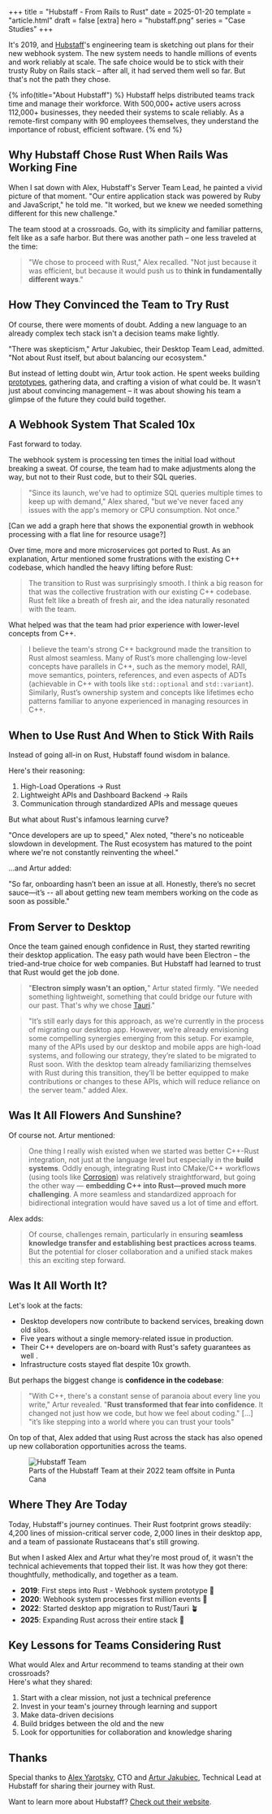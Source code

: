 +++
title = "Hubstaff - From Rails to Rust"
date = 2025-01-20
template = "article.html"
draft = false
[extra]
hero = "hubstaff.png"
series = "Case Studies"
+++

It's 2019, and [Hubstaff](https://hubstaff.com/)'s engineering team is sketching out plans for their new webhook system.
The new system needs to handle millions of events and work reliably at scale.
The safe choice would be to stick with their trusty Ruby on Rails stack – after all, it had served them well so far.
But that's not the path they chose. 

{% info(title="About Hubstaff") %}
Hubstaff helps distributed teams track time and manage their workforce. With 500,000+ active users across 112,000+ businesses, they needed their systems to scale reliably. As a remote-first company with 90 employees themselves, they understand the importance of robust, efficient software.
{% end %}

## Why Hubstaff Chose Rust When Rails Was Working Fine

When I sat down with Alex, Hubstaff's Server Team Lead, he painted a vivid picture of that moment. "Our entire application stack was powered by Ruby and JavaScript," he told me. "It worked, but we knew we needed something different for this new challenge."

The team stood at a crossroads. Go, with its simplicity and familiar patterns, felt like as a safe harbor.
But there was another path – one less traveled at the time:

> "We chose to proceed with Rust," Alex recalled. "Not just because it was efficient, but because it would push us to **think in fundamentally different ways**."

## How They Convinced the Team to Try Rust

Of course, there were moments of doubt.
Adding a new language to an already complex tech stack isn't a decision teams make lightly.

"There was skepticism," Artur Jakubiec, their Desktop Team Lead, admitted. "Not about Rust itself, but about balancing our ecosystem."

But instead of letting doubt win, Artur took action. He spent weeks building [prototypes](/blog/prototyping), gathering data, and crafting a vision of what could be. It wasn't just about convincing management – it was about showing his team a glimpse of the future they could build together.

## A Webhook System That Scaled 10x

Fast forward to today.

The webhook system is processing ten times the initial load without breaking a sweat.
Of course, the team had to make adjustments along the way, but not to their Rust code, but to their SQL queries.

> "Since its launch, we've had to optimize SQL queries multiple times to keep up with demand," Alex shared, "but we've never faced any issues with the app's memory or CPU consumption. Not once."

[Can we add a graph here that shows the exponential growth in webhook processing with a flat line for resource usage?]

Over time, more and more microservices got ported to Rust.
As an explanation, Artur mentioned some frustrations with the existing C++ codebase, which handled the heavy lifting before Rust: 

> The transition to Rust was surprisingly smooth. I think a big reason for that was the collective frustration with our existing C++ codebase. Rust felt like a breath of fresh air, and the idea naturally resonated with the team.

What helped was that the team had prior experience with lower-level concepts from C++.

> I believe the team's strong C++ background made the transition to Rust almost seamless. Many of Rust’s more challenging low-level concepts have parallels in C++, such as the memory model, RAII, move semantics, pointers, references, and even aspects of ADTs (achievable in C++ with tools like `std::optional` and `std::variant`). Similarly, Rust’s ownership system and concepts like lifetimes echo patterns familiar to anyone experienced in managing resources in C++. 

## When to Use Rust And When to Stick With Rails 

Instead of going all-in on Rust, Hubstaff found wisdom in balance. 

Here's their reasoning:

1. High-Load Operations → Rust
2. Lightweight APIs and Dashboard Backend → Rails
3. Communication through standardized APIs and message queues

But what about Rust's infamous learning curve? 

"Once developers are up to speed," Alex noted, "there's no noticeable slowdown in development. The Rust ecosystem has matured to the point where we're not constantly reinventing the wheel."

...and Artur added:

"So far, onboarding hasn’t been an issue at all. Honestly, there’s no secret sauce—it’s -- all about getting new team members working on the code as soon as possible."

## From Server to Desktop

Once the team gained enough confidence in Rust, they started rewriting their desktop application.
The easy path would have been Electron – the tried-and-true choice for web companies.
But Hubstaff had learned to trust that Rust would get the job done. 

> "**Electron simply wasn't an option,**" Artur stated firmly. "We needed something lightweight, something that could bridge our future with our past. That's why we chose [Tauri](https://tauri.app/)."

> "It’s still early days for this approach, as we’re currently in the process of migrating our desktop app. However, we’re already envisioning some compelling synergies emerging from this setup. For example, many of the APIs used by our desktop and mobile apps are high-load systems, and following our strategy, they’re slated to be migrated to Rust soon. With the desktop team already familiarizing themselves with Rust during this transition, they’ll be better equipped to make contributions or changes to these APIs, which will reduce reliance on the server team." added Alex.

## Was It All Flowers And Sunshine? 

Of course not. Artur mentioned:

> One thing I really wish existed when we started was better C++-Rust integration, not just at the language level but especially in the **build systems**. Oddly enough, integrating Rust into CMake/C++ workflows (using tools like [Corrosion](https://github.com/corrosion-rs/corrosion)) was relatively straightforward, but going the other way — **embedding C++ into Rust—proved much more challenging**. A more seamless and standardized approach for bidirectional integration would have saved us a lot of time and effort.

Alex adds:

> Of course, challenges remain, particularly in ensuring **seamless knowledge transfer and establishing best practices across teams**. But the potential for closer collaboration and a unified stack makes this an exciting step forward.


## Was It All Worth It?

Let's look at the facts:

- Desktop developers now contribute to backend services, breaking down old silos.
- Five years without a single memory-related issue in production.
- Their C++ developers are on-board with Rust's safety guarantees as well .
- Infrastructure costs stayed flat despite 10x growth.

But perhaps the biggest change is **confidence in the codebase**:

> "With C++, there's a constant sense of paranoia about every line you write," Artur revealed. "**Rust transformed that fear into confidence**. It changed not just how we code, but how we feel about coding." [...] "it’s like stepping into a world where you can trust your tools"

On top of that, Alex added that using Rust across the stack has also opened up new collaboration opportunities across the teams.

<figure>
  <img src="team.png" alt="Hubstaff Team">
  <figcaption>Parts of the Hubstaff Team at their 2022 team offsite in Punta Cana</figcaption>
</figure>

## Where They Are Today

Today, Hubstaff's journey continues.
Their Rust footprint grows steadily: 4,200 lines of mission-critical server code, 2,000 lines in their desktop app, and a team of passionate Rustaceans that's still growing.

But when I asked Alex and Artur what they're most proud of, it wasn't the technical achievements that topped their list. It was how they got there: thoughtfully, methodically, and together as a team.

- **2019**: First steps into Rust - Webhook system prototype 🌱 
- **2020**: Webhook system processes first million events 🌿
- **2022**: Started desktop app migration to Rust/Tauri 🪴 
- **2025**: Expanding Rust across their entire stack 🌳

## Key Lessons for Teams Considering Rust

What would Alex and Artur recommend to teams standing at their own crossroads?  
Here's what they shared:

1. Start with a clear mission, not just a technical preference
2. Invest in your team's journey through learning and support
3. Make data-driven decisions 
4. Build bridges between the old and the new
5. Look for opportunities for collaboration and knowledge sharing 

## Thanks

Special thanks to [Alex Yarotsky](https://www.linkedin.com/in/ayarotsky/), CTO 
and [Artur Jakubiec](https://www.linkedin.com/in/artur-jakubiec/), Technical Lead at Hubstaff for sharing their journey with Rust.

Want to learn more about Hubstaff? [Check out their website](https://hubstaff.com/).